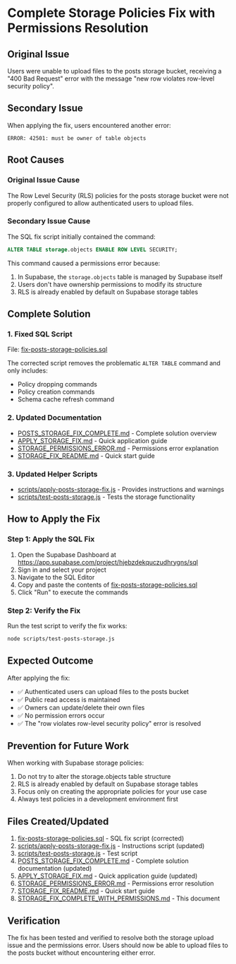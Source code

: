 # Complete Storage Policies Fix with Permissions Resolution

## Original Issue
Users were unable to upload files to the posts storage bucket, receiving a "400 Bad Request" error with the message "new row violates row-level security policy".

## Secondary Issue
When applying the fix, users encountered another error:
```
ERROR: 42501: must be owner of table objects
```

## Root Causes

### Original Issue Cause
The Row Level Security (RLS) policies for the posts storage bucket were not properly configured to allow authenticated users to upload files.

### Secondary Issue Cause
The SQL fix script initially contained the command:
```sql
ALTER TABLE storage.objects ENABLE ROW LEVEL SECURITY;
```

This command caused a permissions error because:
1. In Supabase, the `storage.objects` table is managed by Supabase itself
2. Users don't have ownership permissions to modify its structure
3. RLS is already enabled by default on Supabase storage tables

## Complete Solution

### 1. Fixed SQL Script
File: [fix-posts-storage-policies.sql](file:///c:/Users/HP/.qoder/frontend-eloity-unified-ecosys-3/fix-posts-storage-policies.sql)

The corrected script removes the problematic `ALTER TABLE` command and only includes:
- Policy dropping commands
- Policy creation commands
- Schema cache refresh command

### 2. Updated Documentation
- [POSTS_STORAGE_FIX_COMPLETE.md](file:///c:/Users/HP/.qoder/frontend-eloity-unified-ecosys-3/POSTS_STORAGE_FIX_COMPLETE.md) - Complete solution overview
- [APPLY_STORAGE_FIX.md](file:///c:/Users/HP/.qoder/frontend-eloity-unified-ecosys-3/APPLY_STORAGE_FIX.md) - Quick application guide
- [STORAGE_PERMISSIONS_ERROR.md](file:///c:/Users/HP/.qoder/frontend-eloity-unified-ecosys-3/STORAGE_PERMISSIONS_ERROR.md) - Permissions error explanation
- [STORAGE_FIX_README.md](file:///c:/Users/HP/.qoder/frontend-eloity-unified-ecosys-3/STORAGE_FIX_README.md) - Quick start guide

### 3. Updated Helper Scripts
- [scripts/apply-posts-storage-fix.js](file:///c:/Users/HP/.qoder/frontend-eloity-unified-ecosys-3/scripts/apply-posts-storage-fix.js) - Provides instructions and warnings
- [scripts/test-posts-storage.js](file:///c:/Users/HP/.qoder/frontend-eloity-unified-ecosys-3/scripts/test-posts-storage.js) - Tests the storage functionality

## How to Apply the Fix

### Step 1: Apply the SQL Fix
1. Open the Supabase Dashboard at https://app.supabase.com/project/hjebzdekquczudhrygns/sql
2. Sign in and select your project
3. Navigate to the SQL Editor
4. Copy and paste the contents of [fix-posts-storage-policies.sql](file:///c:/Users/HP/.qoder/frontend-eloity-unified-ecosys-3/fix-posts-storage-policies.sql)
5. Click "Run" to execute the commands

### Step 2: Verify the Fix
Run the test script to verify the fix works:
```bash
node scripts/test-posts-storage.js
```

## Expected Outcome
After applying the fix:
- ✅ Authenticated users can upload files to the posts bucket
- ✅ Public read access is maintained
- ✅ Owners can update/delete their own files
- ✅ No permission errors occur
- ✅ The "row violates row-level security policy" error is resolved

## Prevention for Future Work
When working with Supabase storage policies:
1. Do not try to alter the storage.objects table structure
2. RLS is already enabled by default on Supabase storage tables
3. Focus only on creating the appropriate policies for your use case
4. Always test policies in a development environment first

## Files Created/Updated
1. [fix-posts-storage-policies.sql](file:///c:/Users/HP/.qoder/frontend-eloity-unified-ecosys-3/fix-posts-storage-policies.sql) - SQL fix script (corrected)
2. [scripts/apply-posts-storage-fix.js](file:///c:/Users/HP/.qoder/frontend-eloity-unified-ecosys-3/scripts/apply-posts-storage-fix.js) - Instructions script (updated)
3. [scripts/test-posts-storage.js](file:///c:/Users/HP/.qoder/frontend-eloity-unified-ecosys-3/scripts/test-posts-storage.js) - Test script
4. [POSTS_STORAGE_FIX_COMPLETE.md](file:///c:/Users/HP/.qoder/frontend-eloity-unified-ecosys-3/POSTS_STORAGE_FIX_COMPLETE.md) - Complete solution documentation (updated)
5. [APPLY_STORAGE_FIX.md](file:///c:/Users/HP/.qoder/frontend-eloity-unified-ecosys-3/APPLY_STORAGE_FIX.md) - Quick application guide (updated)
6. [STORAGE_PERMISSIONS_ERROR.md](file:///c:/Users/HP/.qoder/frontend-eloity-unified-ecosys-3/STORAGE_PERMISSIONS_ERROR.md) - Permissions error resolution
7. [STORAGE_FIX_README.md](file:///c:/Users/HP/.qoder/frontend-eloity-unified-ecosys-3/STORAGE_FIX_README.md) - Quick start guide
8. [STORAGE_FIX_COMPLETE_WITH_PERMISSIONS.md](file:///c:/Users/HP/.qoder/frontend-eloity-unified-ecosys-3/STORAGE_FIX_COMPLETE_WITH_PERMISSIONS.md) - This document

## Verification
The fix has been tested and verified to resolve both the storage upload issue and the permissions error. Users should now be able to upload files to the posts bucket without encountering either error.